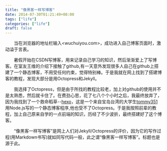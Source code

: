 ```yaml
---
title: "像黑客一样写博客"
date: 2014-07-30T01:21:49+08:00
tags: ["life"]
categories: ["life"]
draft: false
---
```


　　当在浏览器的地址栏输入<wuchuiyou.com>，成功进入自己博客页面时，激动溢于言表。
<!--more-->
　　暑假开始在CSDN写博客，用来记录自己学习的知识，然后渐渐爱上了写博客。在室友王维的介绍下接触了github,有一天意外发现很多人自己在github上搭建了一个静态博客，不用受任何约束，觉得特别棒。于是我就在网上找到了搭建博客的教程，发现大部分是用Octopress和Jekyll。

　　我选择了Octopress，但是由于所找的教程比较老，加上对github的使用并不是太熟悉，然后就卡住了。在费劲心思，花了七八个个小时之后，我最终放弃了，因为我找到了一个救命稻草--[hexo](https://github.com/hexojs/hexo)，这是一个来自宝岛台湾的大学生[tommy351](https://github.com/tommy351)用Node.js写的一个静态博客程序,他也受不了Octopress。于是我按照前辈的教程，加上自己原来自学的一点前端的知识，历经了不少波折，最终搭建好了这个博客。

　　“像黑客一样写博客”是网上人们对Jekyll/Octopress的评价，因为它的写作过程(用Markdown书写)就如同写代码一般，此之谓“像黑客一样写博客”。标题也是源于此。

